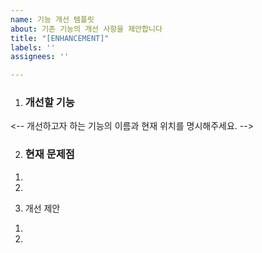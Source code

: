 ```yaml
---
name: 기능 개선 템플릿
about: 기존 기능의 개선 사항을 제안합니다
title: "[ENHANCEMENT]"
labels: ''
assignees: ''

---
```


1. ### 개선할 기능
<-- 개선하고자 하는 기능의 이름과 현재 위치를 명시해주세요. --> 

2. ### 현재 문제점
<!--현재 기능의 불편한 점이나 부족한 점을 간단하게 작성해주세요.-->
1) 
2)
3. 개선 제안
<!-- 개선 방안을 간단하게 작성해주세요. -->
1) 
2)

